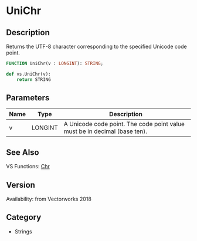 # UniChr

## Description
Returns the UTF-8 character corresponding to the specified Unicode code point.

```pascal
FUNCTION UniChr(v : LONGINT): STRING;
```

```python
def vs.UniChr(v):
    return STRING
```

## Parameters
|Name|Type|Description|
|---|---|---|
|v|LONGINT|A Unicode code point. The code point value must be in decimal (base ten).|

## See Also
VS Functions:
[Chr](Chr.md)

## Version
Availability: from Vectorworks 2018

## Category
* Strings

